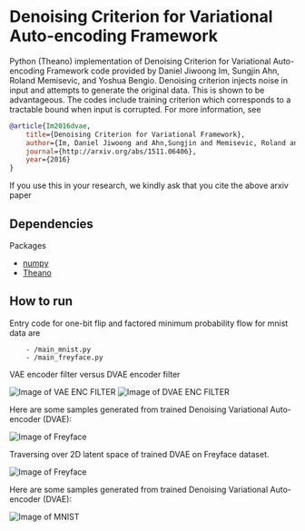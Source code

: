 # Denoising Criterion for Variational Auto-encoding Framework 
Python (Theano) implementation of Denoising Criterion for Variational Auto-encoding Framework code provided 
by Daniel Jiwoong Im, Sungjin Ahn, Roland Memisevic, and Yoshua Bengio.
Denoising criterion injects noise in input and attempts to 
generate the original data. This is shown to be advantageous.
The codes include training criterion which corresponds to a 
tractable bound when input is corrupted. For more information, see 

```bibtex
@article{Im2016dvae,
    title={Denoising Criterion for Variational Framework},
    author={Im, Daniel Jiwoong and Ahn,Sungjin and Memisevic, Roland and Bengio, Yoshua},
    journal={http://arxiv.org/abs/1511.06406},
    year={2016}
}
```

If you use this in your research, we kindly ask that you cite the above arxiv paper


## Dependencies
Packages
* [numpy](http://www.numpy.org/)
* [Theano](http://deeplearning.net/software/theano/)


## How to run
Entry code for one-bit flip and factored minimum probability flow for mnist data are 
```
    - /main_mnist.py
    - /main_freyface.py
```

VAE encoder filter versus DVAE encoder filter

![Image of VAE ENC FILTER](https://raw.githubusercontent.com/jiwoongim/DVAE/master/figs/vae_enc_W)
![Image of DVAE ENC FILTER](https://raw.githubusercontent.com/jiwoongim/DVAE/master/figs/dvae_enc_W)

Here are some samples generated from trained Denoising Variational Auto-encoder (DVAE):

![Image of Freyface](https://raw.githubusercontent.com/jiwoongim/DVAE/master/figs/ff_samples.png)

Traversing over 2D latent space of trained DVAE on Freyface dataset.

![Image of Freyface](https://raw.githubusercontent.com/jiwoongim/DVAE/master/figs/ff_anal2D.png)

Here are some samples generated from trained Denoising Variational Auto-encoder (DVAE):

![Image of MNIST](https://raw.githubusercontent.com/jiwoongim/DVAE/master/figs/mnist_samples.png )


